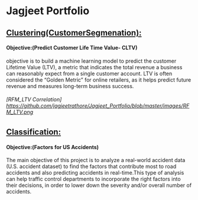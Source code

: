 # Jagjeet Portfolio

## [Clustering(CustomerSegmenation):](https://github.com/jagjeetrathore/E-Commerce-System)
#### Objective:(Predict Customer Life Time Value- CLTV)
objective is to build a machine learning model to predict the customer Lifetime Value (LTV), a metric that indicates the total revenue a business can reasonably expect from a single customer account. LTV is often considered the “Golden Metric” for online retailers, as it helps predict future revenue and measures long-term business success.
###### [RFM_LTV Correlation] https://github.com/jagjeetrathore/Jagjeet_Portfolio/blob/master/images/RFM_LTV.png
## [Classification:](https://github.com/jagjeetrathore/USaccidents)
#### Objective:(Factors for US Accidents)
The main objective of this project is to analyze a real-world accident data (U.S. accident dataset) to find the factors that contribute most to road accidents and also predicting accidents in real-time.This type of analysis can help traffic control departments to incorporate the right factors into their decisions, in order to lower down the severity and/or overall number of accidents.



